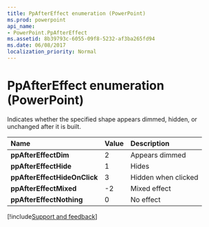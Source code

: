 ```yaml
---
title: PpAfterEffect enumeration (PowerPoint)
ms.prod: powerpoint
api_name:
- PowerPoint.PpAfterEffect
ms.assetid: 8b39793c-6055-09f8-5232-af3ba265fd94
ms.date: 06/08/2017
localization_priority: Normal
---
```



# PpAfterEffect enumeration (PowerPoint)

Indicates whether the specified shape appears dimmed, hidden, or unchanged after it is built.



|Name|Value|Description|
|:-----|:-----|:-----|
|**ppAfterEffectDim**|2|Appears dimmed|
|**ppAfterEffectHide**|1|Hides|
|**ppAfterEffectHideOnClick**|3|Hidden when clicked|
|**ppAfterEffectMixed**|-2|Mixed effect|
|**ppAfterEffectNothing**|0|No effect|

[!include[Support and feedback](~/includes/feedback-boilerplate.md)]